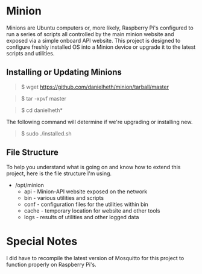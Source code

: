 # Minion
Minions are Ubuntu computers or, more likely, Raspberry Pi's configured to run a series of scripts all controlled by the main minion website and exposed via a simple onboard API website.  This project is designed to configure freshly installed OS into a Minion device or upgrade it to the latest scripts and utilities.


## Installing or Updating Minions

>$ wget https://github.com/danielheth/minion/tarball/master

>$ tar -xpvf master

>$ cd danielheth*

The following command will determine if we're upgrading or installing new.

>$ sudo ./installed.sh


## File Structure
To help you understand what is going on and know how to extend this project, here is the file structure I'm using.

- /opt/minion
  - api - Minion-API website exposed on the network
  - bin - various utilities and scripts
  - conf - configuration files for the utilities within bin
  - cache - temporary location for website and other tools
  - logs - results of utilities and other logged data


# Special Notes
I did have to recompile the latest version of Mosquitto for this project to function properly on Raspberry Pi's.